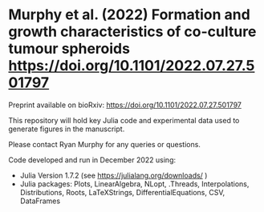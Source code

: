 # Murphy et al. (2022) Formation and growth characteristics of co-culture tumour spheroids https://doi.org/10.1101/2022.07.27.501797 

Preprint available on bioRxiv: https://doi.org/10.1101/2022.07.27.501797 


This repository will hold key Julia code and experimental data used to generate figures in the manuscript.

Please contact Ryan Murphy for any queries or questions.

Code developed and run in December 2022 using:

- Julia Version  1.7.2 (see https://julialang.org/downloads/ )
- Julia packages: Plots, LinearAlgebra, NLopt, .Threads, Interpolations, Distributions, Roots, LaTeXStrings, DifferentialEquations, CSV, DataFrames
